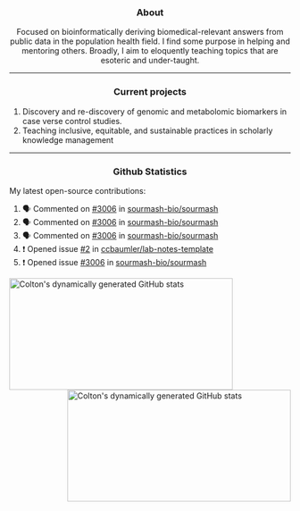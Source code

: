 <!--
Inspiration derived from:
1. https://zzetao.github.io/awesome-github-profile/
2. https://github.com/spcanelon
3. https://github.com/tallguyjenks

Tools used:
1. https://github.com/anuraghazra/github-readme-stats
2. https://github.com/jamesgeorge007/github-activity-readme
3. https://github.com/topics/profile-readme
-->

<h3 align="center">About</h3>

<p align="center">
Focused on bioinformatically deriving biomedical-relevant answers from public data in the population health field. 
I find some purpose in helping and mentoring others. Broadly, I aim to eloquently teaching topics that are esoteric and under-taught.
</p>

---

<h3 align="center">Current projects</h3>

1. Discovery and re-discovery of genomic and metabolomic biomarkers in case verse control studies.
2. Teaching inclusive, equitable, and sustainable practices in scholarly knowledge management

---

<h3 align="center">Github Statistics</h3>

My latest open-source contributions:

<!--START_SECTION:activity-->
1. 🗣 Commented on [#3006](https://github.com/sourmash-bio/sourmash/issues/3006#issuecomment-1949534627) in [sourmash-bio/sourmash](https://github.com/sourmash-bio/sourmash)
2. 🗣 Commented on [#3006](https://github.com/sourmash-bio/sourmash/issues/3006#issuecomment-1949513363) in [sourmash-bio/sourmash](https://github.com/sourmash-bio/sourmash)
3. 🗣 Commented on [#3006](https://github.com/sourmash-bio/sourmash/issues/3006#issuecomment-1949457219) in [sourmash-bio/sourmash](https://github.com/sourmash-bio/sourmash)
4. ❗ Opened issue [#2](https://github.com/ccbaumler/lab-notes-template/issues/2) in [ccbaumler/lab-notes-template](https://github.com/ccbaumler/lab-notes-template)
5. ❗ Opened issue [#3006](https://github.com/sourmash-bio/sourmash/issues/3006) in [sourmash-bio/sourmash](https://github.com/sourmash-bio/sourmash)
<!--END_SECTION:activity-->

<a href="https://github.com/ccbaumler">
  <img height="200" width=400 align="left" alt="Colton's dynamically generated GitHub stats" src="https://github-readme-stats.vercel.app/api?username=ccbaumler&show_icons=true&title_color=434d58&icon_color=fa8072&ring_color=ba55d3"/>
</a>
<a href="https://github.com/ccbaumler">
  <img height="200" width=400 align="right" alt="Colton's dynamically generated GitHub stats" src="https://github-readme-stats.vercel.app/api/top-langs/?username=ccbaumler&layout=compact&langs_count=6&card_width=320&title_color=434d58&hide=Standard%20ML,%20TeX,%20Jupyter%20Notebook" />
</a>
